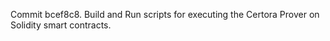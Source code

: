 Commit bcef8c8.                    Build and Run scripts for executing the Certora Prover on Solidity smart contracts.